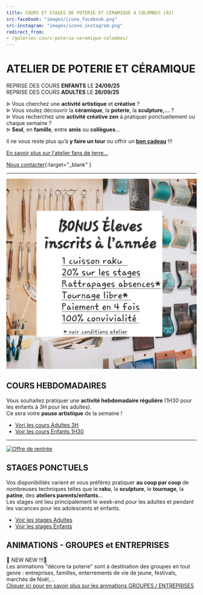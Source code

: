 ```yaml
---
title: COURS ET STAGES DE POTERIE ET CÉRAMIQUE À COLOMBES (92)
src-facebook: "images/icone_facebook.png"
src-instagram: "images/icone_instagram.png"
redirect_from:
- /galeries-cours-poterie-ceramique-colombes/
---
```


# **ATELIER DE POTERIE ET CÉRAMIQUE**  

REPRISE DES COURS **ENFANTS** LE **24/09/25**  
REPRISE DES COURS **ADULTES** LE **26/09/25**  

ᐉ Vous cherchez une **activité artistique** et **créative** ?  
ᐉ Vous voulez découvrir la **céramique**, la **poterie**, la **sculpture,...** ?  
ᐉ Vous recherchez une **activité créative zen** à pratiquer ponctuellement ou chaque semaine ?  
ᐉ **Seul**, en **famille**, entre **amis** ou **collègues**...     

Il ne vous reste plus qu’à **y faire un tour** ou offrir un [**bon cadeau**](pages/bon_kdo) !!!  

[En savoir plus sur l'atelier fans de terre...](pages/atelier)  
 
[Nous contacter](https://docs.google.com/forms/d/e/1FAIpQLScDnAGxa7UlusJ0sVcahW_FnYDXCc4BQsAE5W8vGXzb9_z4pg/viewform?entry.1318731939&entry.625861564&entry.1682638982&entry.1661862399&entry.635975601){:target="_blank" }   

---  
<a href="/pages/courss_adultes">
<img src="/images/bonuseleves.jpg" class="image-horiz" alt="Bonus élèves">
</a>

## COURS HEBDOMADAIRES  

Vous souhaitez pratiquer une **activité hebdomadaire régulière** (1H30 pour les enfants à 3H pour les adultes).  
Ce sera votre **pause artistique** de la semaine ! 
  - [Vori les cours Adultes 3H](pages/cours_adultes)
  - [Voir les cours Enfants 1H30](pages/cours_enfants)  

---  
<a href="/pages/courss_adultes">
<img src="/images/Offre_rentree_2025_fansdeterre.jpg" class="image-horiz" alt="Offre de rentrée">
</a>   

## STAGES PONCTUELS 
Vos disponibilités varient et vous préférez pratiquer **au coup par coup** de nombreuses techniques telles que le **raku**, la **sculpture**, le **tournage**, la **patine**, des **ateliers parents/enfants**...  
Les stages ont lieu principalement le week-end pour les adultes et pendant les vacances pour les adolescents et enfants.   
  - [Voir les stages Adultes](pages/stages_adultes)
  - [Voir les stages Enfants](pages/stages_enfants)

## ANIMATIONS - GROUPES et ENTREPRISES    
🌟 NEW NEW !!!🌟   
Les animations "décore ta poterie" sont à destination des groupes en tout genre : entreprises, familles, enterrements de vie de jeune, festivals, marchés de Noël,...    
[Cliquer ici pour en savoir plus sur les animations GROUPES / ENTREPRISES](pages/animations_groupes.md)   





